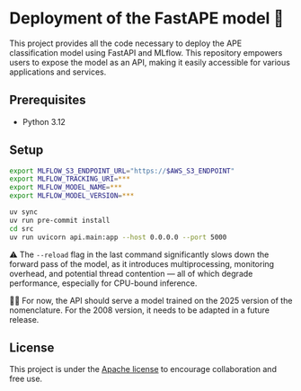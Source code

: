 # Deployment of the FastAPE model 🚀

This project provides all the code necessary to deploy the APE classification model using FastAPI and MLflow. This repository empowers users to expose the model as an API, making it easily accessible for various applications and services.

## Prerequisites

- Python 3.12

## Setup

```bash
export MLFLOW_S3_ENDPOINT_URL="https://$AWS_S3_ENDPOINT"
export MLFLOW_TRACKING_URI=***
export MLFLOW_MODEL_NAME=***
export MLFLOW_MODEL_VERSION=***

uv sync
uv run pre-commit install
cd src
uv run uvicorn api.main:app --host 0.0.0.0 --port 5000
```

⚠️ The `--reload` flag in the last command significantly slows down the forward pass of the model, as it introduces multiprocessing, monitoring overhead, and potential thread contention — all of which degrade performance, especially for CPU-bound inference.

🏄‍♂️ For now, the API should serve a model trained on the 2025 version of the nomenclature. For the 2008 version, it needs to be adapted in a future release.

## License

This project is under the [Apache license](https://github.com/InseeFrLab/codif-ape-train/blob/main/LICENSE) to encourage collaboration and free use.
